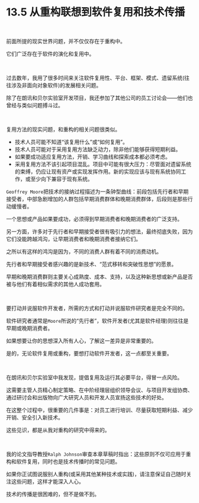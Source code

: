 # 13.5 从重构联想到软件复用和技术传播

<br>

前面所提的现实世界问题，并不仅仅存在于重构中。

它们广泛存在于软件的演化和复用中。

<br>

过去数年，我用了很多时间来关注软件复用性、平台、框架、模式、遗留系统(往往涉及非面向对象软件)的发展相关问题。

除了在朗讯和贝尔实验室开发项目，我还参加了其他公司的员工讨论会——他们也曾经与类似问题搏斗过。

<br>

复用方法的现实问题，和重构的相关问题很类似。

- 技术人员可能不知道“该复用什么”或“如何复用”。
- 技术人员可能对于采用复用方法缺乏动力，除非他们能够获得短期利益。
- 如果要成功适应复用方法，开销、学习曲线和探索成本都必须考虑。
- 采用复用方法不该引起项目混乱。项目中可能有很大压力：尽管面对遗留系统的束缚，仍应让现有资产或实现发挥作用。新的实现应该与现有系统协同工作，或至少向下兼容于现有系统。

`Geoffrey Moore`把技术的接纳过程描述为一条钟型曲线：前段包括先行者和早期接受者，中部急剧增加的人群包括早期消费群体和晚期消费群体，后段则是那些行动缓慢者。

一个思想或产品如果要成功，必须得到早期消费者和晚期消费者的广泛支持。

另一方面，许多对于先行者和早期接受者很有吸引力的想法，最终彻底失败，因为它们没能跨越鸿沟，让早期消费者和晚期消费者接纳它们。

之所以有这样的鸿沟是因为，不同的消费人群有着不同的消费动机。

先行者和早期接受者感兴趣的是新技术、“范式移转和突破性思想”的愿景。

早期和晚期消费群则主要关心成熟度、成本、支持，以及这种新思想或新产品是否被与他们有着相似需求的其他人成功套用。

<br>

要打动并说服软件开发者，所需的方式和打动并说服软件研究者是完全不同的。

软件研究者通常是`Moore`所说的“先行者”，软件开发者(尤其是软件经理)则往往是早期或晚期消费者。

如果想要让你的思想深入所有人心，了解这一差异是非常重要的。

是的，无论软件复用或重构，要想打动软件开发者，这一点都至关重要。

<br>

在朗讯和贝尔实验室中我发现，提倡复用及运行其必要平台，得冒一点风险。

这需要主管人员精心制定策略、在中阶经理层组织领导会议、与项目开发组协商、通过研讨会和出版物向广大研究人员和开发人员宣扬这些技术的好处。

在这整个过程中，很重要的几件事是：对员工进行培训、尽量获取短期利益、减少开销、安全引入新技术。

这些见识，都是从我对重构的研究中得来的。

<br>

我的论文指导教授`Ralph Johnson`审查本章草稿时指出：这些原则不仅可应用于重构和软件复用，同时也是技术传播时的常见问题。

如果你正试图说服别人重构(或采用其他某种技术或实践)，请注意保证自己随时关注这些问题，这样才能深入人心。

技术的传播是很困难的，但不是做不到。

<br>

